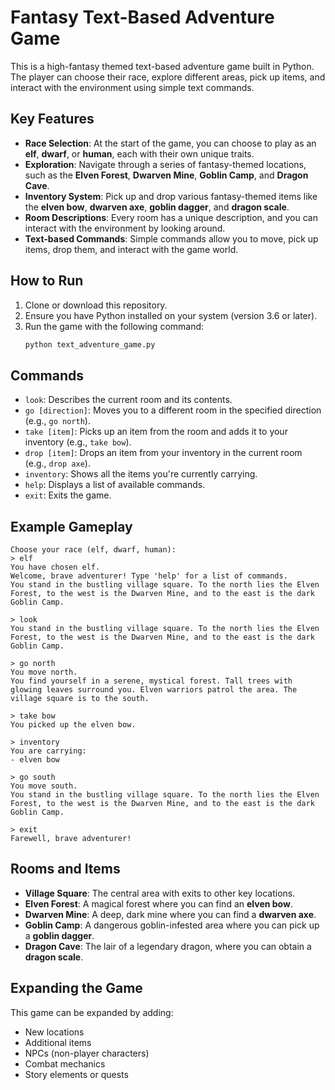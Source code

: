 # Fantasy Text-Based Adventure Game

This is a high-fantasy themed text-based adventure game built in Python. The player can choose their race, explore different areas, pick up items, and interact with the environment using simple text commands.

## Key Features

- **Race Selection**: At the start of the game, you can choose to play as an **elf**, **dwarf**, or **human**, each with their own unique traits.
- **Exploration**: Navigate through a series of fantasy-themed locations, such as the **Elven Forest**, **Dwarven Mine**, **Goblin Camp**, and **Dragon Cave**.
- **Inventory System**: Pick up and drop various fantasy-themed items like the **elven bow**, **dwarven axe**, **goblin dagger**, and **dragon scale**.
- **Room Descriptions**: Every room has a unique description, and you can interact with the environment by looking around.
- **Text-based Commands**: Simple commands allow you to move, pick up items, drop them, and interact with the game world.

## How to Run

1. Clone or download this repository.
2. Ensure you have Python installed on your system (version 3.6 or later).
3. Run the game with the following command:
   ```bash
   python text_adventure_game.py
   ```

## Commands

- `look`: Describes the current room and its contents.
- `go [direction]`: Moves you to a different room in the specified direction (e.g., `go north`).
- `take [item]`: Picks up an item from the room and adds it to your inventory (e.g., `take bow`).
- `drop [item]`: Drops an item from your inventory in the current room (e.g., `drop axe`).
- `inventory`: Shows all the items you're currently carrying.
- `help`: Displays a list of available commands.
- `exit`: Exits the game.

## Example Gameplay

```
Choose your race (elf, dwarf, human):
> elf
You have chosen elf.
Welcome, brave adventurer! Type 'help' for a list of commands.
You stand in the bustling village square. To the north lies the Elven Forest, to the west is the Dwarven Mine, and to the east is the dark Goblin Camp.

> look
You stand in the bustling village square. To the north lies the Elven Forest, to the west is the Dwarven Mine, and to the east is the dark Goblin Camp.

> go north
You move north.
You find yourself in a serene, mystical forest. Tall trees with glowing leaves surround you. Elven warriors patrol the area. The village square is to the south.

> take bow
You picked up the elven bow.

> inventory
You are carrying:
- elven bow

> go south
You move south.
You stand in the bustling village square. To the north lies the Elven Forest, to the west is the Dwarven Mine, and to the east is the dark Goblin Camp.

> exit
Farewell, brave adventurer!
```

## Rooms and Items

- **Village Square**: The central area with exits to other key locations.
- **Elven Forest**: A magical forest where you can find an **elven bow**.
- **Dwarven Mine**: A deep, dark mine where you can find a **dwarven axe**.
- **Goblin Camp**: A dangerous goblin-infested area where you can pick up a **goblin dagger**.
- **Dragon Cave**: The lair of a legendary dragon, where you can obtain a **dragon scale**.

## Expanding the Game

This game can be expanded by adding:
- New locations
- Additional items
- NPCs (non-player characters)
- Combat mechanics
- Story elements or quests
